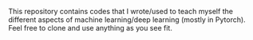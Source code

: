 This repository contains codes that I wrote/used to teach myself the different aspects of machine learning/deep learning (mostly in Pytorch). Feel free to clone and use anything as you see fit. 

